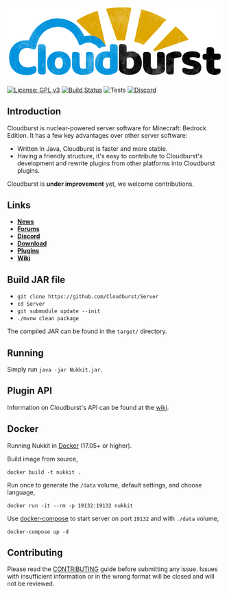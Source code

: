 ![nukkit](.github/images/banner.png)

[![License: GPL v3](https://img.shields.io/badge/License-GPL%20v3-blue.svg)](LICENSE)
[![Build Status](https://ci.nukkitx.com/job/NukkitX/job/Nukkit/job/master/badge/icon)](https://ci.nukkitx.com/job/NukkitX/job/Nukkit/job/master/)
![Tests](https://img.shields.io/jenkins/t/https/ci.nukkitx.com/job/NukkitX/job/Nukkit/job/master.svg)
[![Discord](https://img.shields.io/discord/393465748535640064.svg)](https://discord.gg/5PzMkyK)

Introduction
-------------

Cloudburst is nuclear-powered server software for Minecraft: Bedrock Edition.
It has a few key advantages over other server software:

* Written in Java, Cloudburst is faster and more stable.
* Having a friendly structure, it's easy to contribute to Cloudburst's development and rewrite plugins from other platforms into Cloudburst plugins.

Cloudburst is **under improvement** yet, we welcome contributions. 

Links
--------------------

* __[News](https://cloudburstmc.org)__
* __[Forums](https://cloudburstmc.org/forums)__
* __[Discord](https://discord.gg/5PzMkyK)__
* __[Download](https://ci.nukkitx.com/job/NukkitX/job/Server/job/master/)__
* __[Plugins](https://cloudburstmc.org/resources/categories/nukkit-plugins.1)__
* __[Wiki](https://cloudburstmc.org/wiki/nukkit)__

Build JAR file
-------------
- `git clone https://github.com/Cloudburst/Server`
- `cd Server`
- `git submodule update --init`
- `./mvnw clean package`

The compiled JAR can be found in the `target/` directory.

Running
-------------
Simply run `java -jar Nukkit.jar`.

Plugin API
-------------
Information on Cloudburst's API can be found at the [wiki](https://cloudburstmc.org/wiki/nukkit/).

Docker
-------------

Running Nukkit in [Docker](https://www.docker.com/) (17.05+ or higher).

Build image from source,

```
docker build -t nukkit .
```

Run once to generate the `/data` volume, default settings, and choose language,

```
docker run -it --rm -p 19132:19132 nukkit
```

Use [docker-compose](https://docs.docker.com/compose/overview/) to start server on port `19132` and with `./data` volume,

```
docker-compose up -d
```

Contributing
------------
Please read the [CONTRIBUTING](.github/CONTRIBUTING.md) guide before submitting any issue. Issues with insufficient information or in the wrong format will be closed and will not be reviewed.
